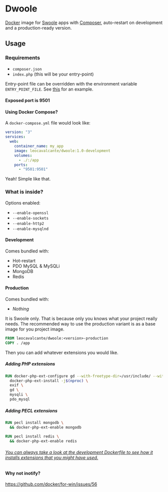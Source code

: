 # Dwoole
[Docker](https://www.docker.com/) image for [Swoole](https://www.swoole.co.uk/) apps with [Composer](https://getcomposer.org/), auto-restart on development and a production-ready version.

## Usage

### Requirements
- `composer.json`
- `index.php` (this will be your entry-point)

Entry-point file can be overridden with the environment variable `ENTRY_POINT_FILE`. See [this](https://github.com/leocavalcante/siler/blob/master/examples/swoole-chat/docker-compose.yml) for an example.

#### Exposed port is 9501

#### Using Docker Compose?

A `docker-compose.yml` file would look like:

```yaml
version: "3"
services:
  web:
    container_name: my_app
    image: leocavalcante/dwoole:1.0-development
    volumes:
      - ./:/app
    ports:
      - "9501:9501"
```

Yeah! Simple like that.

### What is inside?

Options enabled:
* `--enable-openssl`
* `--enable-sockets`
* `--enable-http2`
* `--enable-mysqlnd`

#### Development

Comes bundled with:
- Hot-restart
- PDO MySQL & MySQLi
- MongoDB
- Redis


#### Production

Comes bundled with:
- *Nothing*

It is Swoole only. That is because only you knows what your project really needs.
The recommended way to use the production variant is as a base image for you project image.

```Dockerfile
FROM leocavalcante/dwoole:<version>-production
COPY . /app
```

Then you can add whatever extensions you would like.

##### Adding PHP extensions

```Dockerfile
RUN docker-php-ext-configure gd --with-freetype-dir=/usr/include/ --with-jpeg-dir=/usr/include/ && \
  docker-php-ext-install -j$(nproc) \
  exif \
  gd \
  mysqli \
  pdo_mysql
```

##### Adding PECL extensions

```Dockerfile
RUN pecl install mongodb \
  && docker-php-ext-enable mongodb
```

```Dockerfile
RUN pecl install redis \
  && docker-php-ext-enable redis
```

###### [You can always take a look at the development Dockerfile to see how it installs extensions that you might have used.](https://github.com/leocavalcante/dwoole/blob/master/development/Dockerfile)

#### Why not inotify?

https://github.com/docker/for-win/issues/56
